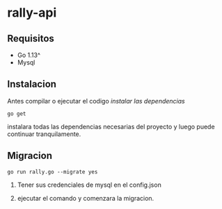 # rally-api

## Requisitos

* Go 1.13^
* Mysql

## Instalacion

Antes compilar o ejecutar el codigo *instalar las dependencias*

`go get`

instalara todas las dependencias necesarias del proyecto y luego puede continuar tranquilamente.

## Migracion

`go run rally.go --migrate yes`

1. Tener sus credenciales de mysql en el config.json

2. ejecutar el comando y comenzara la migracion.

